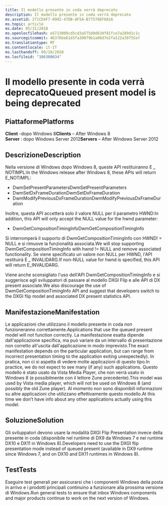```yaml
---
title: Il modello presente in coda verrà deprecato
description: Il modello presente in coda verrà deprecato
ms.assetid: 271CD4F7-0992-47DB-AF5A-B77570EF681A
ms.topic: article
ms.date: 05/31/2018
ms.openlocfilehash: e5713009cd5cd3a575d0d634f81fce7a289d1c1c
ms.sourcegitcommit: 46376be61d3fa308f9b1a06d7e2fa122a39755af
ms.translationtype: MT
ms.contentlocale: it-IT
ms.lasthandoff: 09/10/2020
ms.locfileid: "106300634"
---
```

# <a name="queued-present-model-is-being-deprecated"></a><span data-ttu-id="01f34-103">Il modello presente in coda verrà deprecato</span><span class="sxs-lookup"><span data-stu-id="01f34-103">Queued present model is being deprecated</span></span>

## <a name="platforms"></a><span data-ttu-id="01f34-104">Piattaforme</span><span class="sxs-lookup"><span data-stu-id="01f34-104">Platforms</span></span>

<span data-ttu-id="01f34-105">**Client** -dopo Windows 8</span><span class="sxs-lookup"><span data-stu-id="01f34-105">**Clients** – After Windows 8</span></span>  
<span data-ttu-id="01f34-106">**Server** : dopo Windows Server 2012</span><span class="sxs-lookup"><span data-stu-id="01f34-106">**Servers** – After Windows Server 2012</span></span>  


## <a name="description"></a><span data-ttu-id="01f34-107">Descrizione</span><span class="sxs-lookup"><span data-stu-id="01f34-107">Description</span></span>

<span data-ttu-id="01f34-108">Nella versione di Windows dopo Windows 8, queste API restituiranno E \_ NOTIMPL:</span><span class="sxs-lookup"><span data-stu-id="01f34-108">In the Windows release after Windows 8, these APIs will return E\_NOTIMPL:</span></span>

-   <span data-ttu-id="01f34-109">DwmSetPresentParameters</span><span class="sxs-lookup"><span data-stu-id="01f34-109">DwmSetPresentParameters</span></span>
-   <span data-ttu-id="01f34-110">DwmSetDxFrameDuration</span><span class="sxs-lookup"><span data-stu-id="01f34-110">DwmSetDxFrameDuration</span></span>
-   <span data-ttu-id="01f34-111">DwmModifyPreviousDxFrameDuration</span><span class="sxs-lookup"><span data-stu-id="01f34-111">DwmModifyPreviousDxFrameDuration</span></span>

<span data-ttu-id="01f34-112">Inoltre, questa API accetterà solo il valore NULL per il parametro HWND:</span><span class="sxs-lookup"><span data-stu-id="01f34-112">In addition, this API will only accept the NULL value for the hwnd parameter:</span></span>

-   <span data-ttu-id="01f34-113">DwmGetCompositionTimingInfo</span><span class="sxs-lookup"><span data-stu-id="01f34-113">DwmGetCompositionTimingInfo</span></span>

<span data-ttu-id="01f34-114">Si interromperà il supporto di DwmGetCompositionTimingInfo con HWND! = NULL e si rimuove la funzionalità associata.</span><span class="sxs-lookup"><span data-stu-id="01f34-114">We will stop supporting DwmGetCompositionTimingInfo with hwnd != NULL and remove associated functionality.</span></span> <span data-ttu-id="01f34-115">Se viene specificato un valore non NULL per HWND, l'API restituirà E \_ INVALIDARG.</span><span class="sxs-lookup"><span data-stu-id="01f34-115">If non-NULL value for hwnd is specified, this API will return E\_INVALIDARG.</span></span>

<span data-ttu-id="01f34-116">Viene anche sconsigliato l'uso dell'API DwmGetCompositionTimingInfo e si suggerisce agli sviluppatori di passare al modello DXGI Flip e alle API di DX present associate.</span><span class="sxs-lookup"><span data-stu-id="01f34-116">We also discourage the use of DwmGetCompositionTimingInfo API and suggest that developers switch to the DXGI flip model and associated DX present statistics API.</span></span>

## <a name="manifestation"></a><span data-ttu-id="01f34-117">Manifestazione</span><span class="sxs-lookup"><span data-stu-id="01f34-117">Manifestation</span></span>

<span data-ttu-id="01f34-118">Le applicazioni che utilizzano il modello presente in coda non funzioneranno correttamente.</span><span class="sxs-lookup"><span data-stu-id="01f34-118">Applications that use the queued present model will not function correctly.</span></span> <span data-ttu-id="01f34-119">La manifestazione esatta dipende dall'applicazione specifica, ma può variare da un intervallo di presentazione non corretto all'uscita dall'applicazione in modo imprevisto.</span><span class="sxs-lookup"><span data-stu-id="01f34-119">The exact manifestation depends on the particular application, but can range from incorrect presentation timing to the application exiting unexpectedly).</span></span> <span data-ttu-id="01f34-120">In pratica, non ci si aspetta di vedere molte applicazioni di questo tipo.</span><span class="sxs-lookup"><span data-stu-id="01f34-120">In practice, we do not expect to see many (if any) such applications.</span></span> <span data-ttu-id="01f34-121">Questo modello è stato usato da Vista Media Player, che non verrà usato in Windows 8 (e possibilmente con il lettore Zune precedente).</span><span class="sxs-lookup"><span data-stu-id="01f34-121">This model was used by Vista media player, which will not be used on Windows 8 (and possibly the old Zune player).</span></span> <span data-ttu-id="01f34-122">Al momento non sono disponibili informazioni su altre applicazioni che utilizzano effettivamente questo modello.</span><span class="sxs-lookup"><span data-stu-id="01f34-122">At this time we don’t have info about any other applications actually using this model.</span></span>

## <a name="solution"></a><span data-ttu-id="01f34-123">Soluzione</span><span class="sxs-lookup"><span data-stu-id="01f34-123">Solution</span></span>

<span data-ttu-id="01f34-124">Gli sviluppatori devono usare la modalità DXGI Flip Presentation invece della presente in coda (disponibile nel runtime di DX9 da Windows 7 e nei runtime DX10 e DX11 in Windows 8).</span><span class="sxs-lookup"><span data-stu-id="01f34-124">Developers need to use the DXGI flip presentation mode instead of queued present (available in DX9 runtime since Windows 7, and on DX10 and DX11 runtimes in Windows 8).</span></span>

## <a name="tests"></a><span data-ttu-id="01f34-125">Test</span><span class="sxs-lookup"><span data-stu-id="01f34-125">Tests</span></span>

<span data-ttu-id="01f34-126">Eseguire test generali per assicurarsi che i componenti Windows della posta in arrivo e i prodotti principali continuino a funzionare alla prossima versione di Windows.</span><span class="sxs-lookup"><span data-stu-id="01f34-126">Run general tests to ensure that inbox Windows components and major products continue to work on the next version of Windows.</span></span>

 

 





